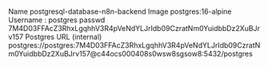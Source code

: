 Name  postgresql-database-n8n-backend
Image postgres:16-alpine
Username :  postgres
passwd 7M4D03FFAcZ3RhxLgqhhV3R4pVeNdYLJrIdb09CzratNm0YuidbbDz2XuBJrv157
Postgres URL (internal)  postgres://postgres:7M4D03FFAcZ3RhxLgqhhV3R4pVeNdYLJrIdb09CzratNm0YuidbbDz2XuBJrv157@c44ocs000408s0wsw8sgsow8:5432/postgres
